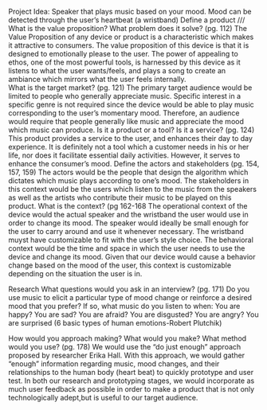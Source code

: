 Project Idea: Speaker that plays music based on your mood. Mood can be detected through the user’s heartbeat (a wristband)
Define a product
///
What is the value proposition? What problem does it solve? (pg. 112) 
The Value Proposition of any device or product is a characteristic which makes it attractive to consumers. The value proposition of this device is that it is designed to emotionally please to the user. The power of appealing to ethos, one of the most powerful tools, is harnessed by this device as it listens to what the user wants/feels, and plays a song to create an ambiance which mirrors what the user feels internally.  
What is the target market? (pg. 121)
	The primary target audience would be limited to people who generally appreciate music. Specific interest in a specific genre is not required since the device would be able to play music corresponding to the user’s momentary mood. Therefore, an audience would require that people generally like music and appreciate the mood which music can produce. 
Is it a product or a tool? Is it a service? (pg. 124)
	This product provides a service to the user, and enhances their day to day experience. It is definitely not a tool which a customer needs in his or her life, nor does it facilitate essential daily activities. However, it serves to enhance the consumer’s mood. 
Define the actors and stakeholders (pg. 154, 157, 159)
	The actors would be the people that design the algorithm which dictates which music plays according to one’s mood. The stakeholders in this context would be the users which listen to the music from the speakers as well as the artists who contribute their music to be played on this product. 
What is the context? (pg 162-168
The operational context of the device would the actual speaker and the wristband the user would use in order to change its mood. The speaker would ideally be small enough for the user to carry around and use it whenever necessary. The wristband muyst have customizable to fit with the user’s style choice. 
The behavioral context would be the time and space in which the user needs to use the device and change its mood. Given that our device would cause a behavior change based on the mood of the user, this context is customizable depending on the situation the user is in. 

Research
What questions would you ask in an interview? (pg. 171)
Do you use music to elicit a particular type of mood change or reinforce a desired mood that you prefer? If so, what music do you listen to when: 
You are happy?
You are sad?
You are afraid? 
You are disgusted?
You are angry?
You are surprised
(6 basic types of human emotions-Robert Plutchik)

How would you approach making? What would you make? What method would you use? (pg. 178)
We would use the “do just enough” approach proposed by researcher Erika Hall. With this approach, we would gather “enough” information regarding music, mood changes, and their relationships to the human body (heart beat) to quickly prototype and user test. In both our research and prototyping stages, we would incorporate as much user feedback as possible in order to make a product that is not only technologically adept,but is useful to our target audience. 
